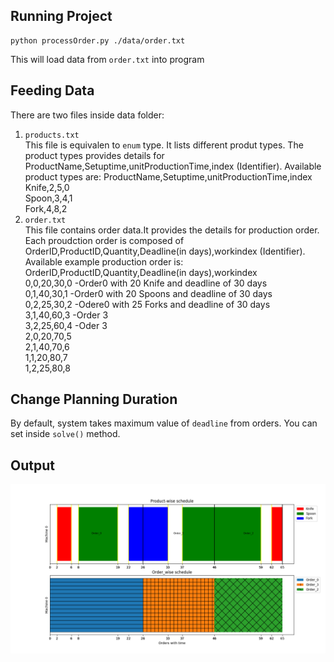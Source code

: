 ## Running Project ##
```
python processOrder.py ./data/order.txt
```
This will load data from `order.txt` into program

## Feeding Data
There are two files inside data folder:
1. `products.txt`  
This file is equivalen to `enum` type. It lists different produt types.
The product types provides details for ProductName,Setuptime,unitProductionTime,index (Identifier). Available product types are:
ProductName,Setuptime,unitProductionTime,index  
Knife,2,5,0  
Spoon,3,4,1  
Fork,4,8,2  
2. `order.txt`  
This file contains order data.It provides the details for production order. Each proudction order is composed of OrderID,ProductID,Quantity,Deadline(in days),workindex (Identifier). Available example production order is:  
OrderID,ProductID,Quantity,Deadline(in days),workindex  
0,0,20,30,0 -Order0 with 20 Knife and deadline of 30 days  
0,1,40,30,1 -Order0 with 20 Spoons and deadline of 30 days  
0,2,25,30,2 -Odere0 with 25 Forks and deadline of 30 days  
3,1,40,60,3 -Order 3  
3,2,25,60,4 -Oder 3  
2,0,20,70,5  
2,1,40,70,6  
1,1,20,80,7  
1,2,25,80,8  

## Change Planning Duration ##
By default, system takes maximum value of `deadline` from orders. You can set inside `solve()` method.

## Output ##
![Output](images/output.png)

